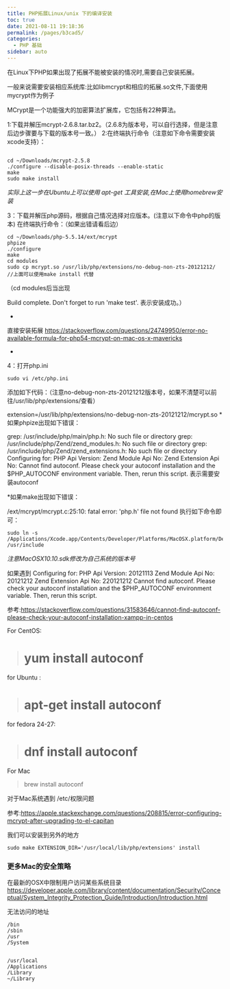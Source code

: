 ```yaml
---
title: PHP拓展Linux/unix 下的编译安装
toc: true
date: 2021-08-11 19:18:36
permalink: /pages/b3cad5/
categories:
  - PHP 基础
sidebar: auto
---
```


在Linux下PHP如果出现了拓展不能被安装的情况时,需要自己安装拓展。

一般来说需要安装相应系统库:比如libmcrypt和相应的拓展.so文件,下面使用mycrypt作为例子

MCrypt是一个功能强大的加密算法扩展库，它包括有22种算法。

1:下载并解压mcrypt-2.6.8.tar.bz2。（2.6.8为版本号，可以自行选择，但是注意后边步骤要与下载的版本号一致。）
2:在终端执行命令（注意如下命令需要安装xcode支持）：


```

cd ~/Downloads/mcrypt-2.5.8
./configure --disable-posix-threads --enable-static
make
sudo make install

```

*实际上这一步在Ubuntu上可以使用 apt-get 工具安装,在Mac上使用homebrew安装*

3：下载并解压php源码，根据自己情况选择对应版本。(注意以下命令中php的版本)
在终端执行命令：（如果出错请看后边）

```
cd ~/Downloads/php-5.5.14/ext/mcrypt
phpize
./configure
make
cd modules
sudo cp mcrypt.so /usr/lib/php/extensions/no-debug-non-zts-20121212/
//上面可以使用make install 代替

```

（cd modules后当出现

Build complete.
Don't forget to run 'make test'.
表示安装成功。）

*

直接安装拓展
https://stackoverflow.com/questions/24749950/error-no-available-formula-for-php54-mcrypt-on-mac-os-x-mavericks

*

4：打开php.ini

```
sudo vi /etc/php.ini

```

添加如下代码：（注意no-debug-non-zts-20121212版本号，如果不清楚可以前往/usr/lib/php/extensions/查看）

extension=/usr/lib/php/extensions/no-debug-non-zts-20121212/mcrypt.so
*如果phpize出现如下错误：

grep: /usr/include/php/main/php.h: No such file or directory
grep: /usr/include/php/Zend/zend_modules.h: No such file or directory
grep: /usr/include/php/Zend/zend_extensions.h: No such file or directory
Configuring for:
PHP Api Version:
Zend Module Api No:
Zend Extension Api No:
Cannot find autoconf. Please check your autoconf installation and the
$PHP_AUTOCONF environment variable. Then, rerun this script.
表示需要安装autoconf

*如果make出现如下错误：

/ext/mcrypt/mcrypt.c:25:10: fatal error: 'php.h' file not found
执行如下命令即可：

```
sudo ln -s /Applications/Xcode.app/Contents/Developer/Platforms/MacOSX.platform/Developer/SDKs/MacOSX10.10.sdk/usr/include /usr/include

```
*注意MacOSX10.10.sdk修改为自己系统的版本号*

如果遇到
Configuring for:
PHP Api Version:         20121113
Zend Module Api No:      20121212
Zend Extension Api No:   220121212
Cannot find autoconf. Please check your autoconf installation and the
$PHP_AUTOCONF environment variable. Then, rerun this script.

参考:https://stackoverflow.com/questions/31583646/cannot-find-autoconf-please-check-your-autoconf-installation-xampp-in-centos


For CentOS:

> # yum install autoconf

for Ubuntu :

> # apt-get install autoconf

for fedora 24-27:

> # dnf install autoconf

For Mac

> brew install autoconf

对于Mac系统遇到 /etc/权限问题

参考:https://apple.stackexchange.com/questions/208815/error-configuring-mcrypt-after-upgrading-to-el-capitan

我们可以安装到另外的地方
```
sudo make EXTENSION_DIR='/usr/local/lib/php/extensions' install

```

### 更多Mac的安全策略

在最新的OSX中限制用户访问某些系统目录
https://developer.apple.com/library/content/documentation/Security/Conceptual/System_Integrity_Protection_Guide/Introduction/Introduction.html

无法访问的地址

```
/bin
/sbin
/usr
/System

```

```

/usr/local
/Applications
/Library
~/Library

```
